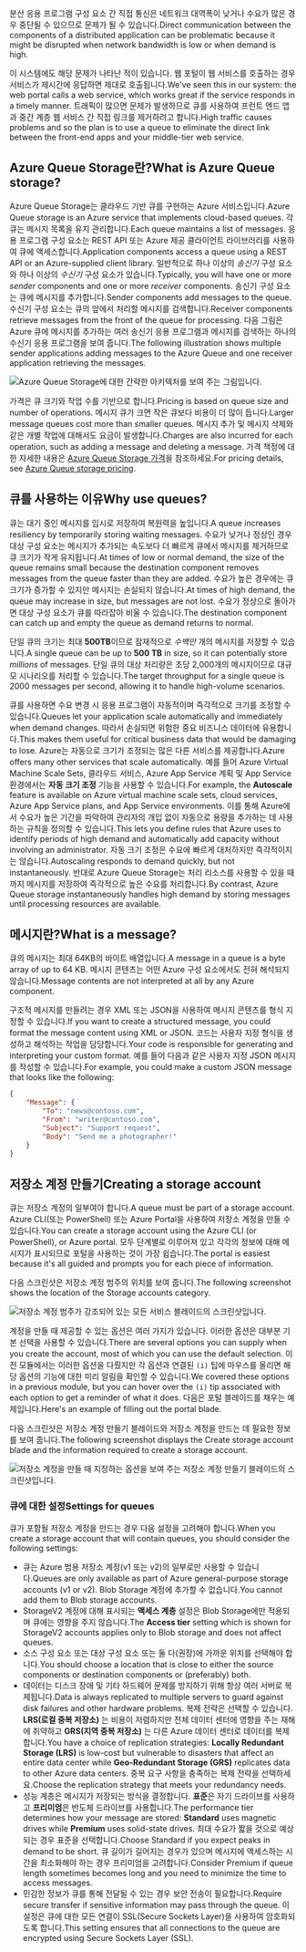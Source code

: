 <span data-ttu-id="5de09-101">분산 응용 프로그램 구성 요소 간 직접 통신은 네트워크 대역폭이 낮거나 수요가 많은 경우 중단될 수 있으므로 문제가 될 수 있습니다.</span><span class="sxs-lookup"><span data-stu-id="5de09-101">Direct communication between the components of a distributed application can be problematic because it might be disrupted when network bandwidth is low or when demand is high.</span></span>

<span data-ttu-id="5de09-102">이 시스템에도 해당 문제가 나타난 적이 있습니다. 웹 포털이 웹 서비스를 호출하는 경우 서비스가 제시간에 응답하면 제대로 호출됩니다.</span><span class="sxs-lookup"><span data-stu-id="5de09-102">We've seen this in our system: the web portal calls a web service, which works great if the service responds in a timely manner.</span></span> <span data-ttu-id="5de09-103">트래픽이 많으면 문제가 발생하므로 큐를 사용하여 프런트 엔드 앱과 중간 계층 웹 서비스 간 직접 링크를 제거하려고 합니다.</span><span class="sxs-lookup"><span data-stu-id="5de09-103">High traffic causes problems and so the plan is to use a queue to eliminate the direct link between the front-end apps and your middle-tier web service.</span></span>

## <a name="what-is-azure-queue-storage"></a><span data-ttu-id="5de09-104">Azure Queue Storage란?</span><span class="sxs-lookup"><span data-stu-id="5de09-104">What is Azure Queue storage?</span></span>

<span data-ttu-id="5de09-105">Azure Queue Storage는 클라우드 기반 큐를 구현하는 Azure 서비스입니다.</span><span class="sxs-lookup"><span data-stu-id="5de09-105">Azure Queue storage is an Azure service that implements cloud-based queues.</span></span> <span data-ttu-id="5de09-106">각 큐는 메시지 목록을 유지 관리합니다.</span><span class="sxs-lookup"><span data-stu-id="5de09-106">Each queue maintains a list of messages.</span></span> <span data-ttu-id="5de09-107">응용 프로그램 구성 요소는 REST API 또는 Azure 제공 클라이언트 라이브러리를 사용하여 큐에 액세스합니다.</span><span class="sxs-lookup"><span data-stu-id="5de09-107">Application components access a queue using a REST API or an Azure-supplied client library.</span></span> <span data-ttu-id="5de09-108">일반적으로 하나 이상의 _송신기_ 구성 요소와 하나 이상의 _수신기_ 구성 요소가 있습니다.</span><span class="sxs-lookup"><span data-stu-id="5de09-108">Typically, you will have one or more _sender_ components and one or more _receiver_ components.</span></span> <span data-ttu-id="5de09-109">송신기 구성 요소는 큐에 메시지를 추가합니다.</span><span class="sxs-lookup"><span data-stu-id="5de09-109">Sender components add messages to the queue.</span></span> <span data-ttu-id="5de09-110">수신기 구성 요소는 큐의 앞에서 처리할 메시지를 검색합니다.</span><span class="sxs-lookup"><span data-stu-id="5de09-110">Receiver components retrieve messages from the front of the queue for processing.</span></span> <span data-ttu-id="5de09-111">다음 그림은 Azure 큐에 메시지를 추가하는 여러 송신기 응용 프로그램과 메시지를 검색하는 하나의 수신기 응용 프로그램을 보여 줍니다.</span><span class="sxs-lookup"><span data-stu-id="5de09-111">The following illustration shows multiple sender applications adding messages to the Azure Queue and one receiver application retrieving the messages.</span></span>

![Azure Queue Storage에 대한 간략한 아키텍처를 보여 주는 그림입니다.](../media/2-queue-overview.png)

<span data-ttu-id="5de09-113">가격은 큐 크기와 작업 수를 기반으로 합니다.</span><span class="sxs-lookup"><span data-stu-id="5de09-113">Pricing is based on queue size and number of operations.</span></span> <span data-ttu-id="5de09-114">메시지 큐가 크면 작은 큐보다 비용이 더 많이 듭니다.</span><span class="sxs-lookup"><span data-stu-id="5de09-114">Larger message queues cost more than smaller queues.</span></span> <span data-ttu-id="5de09-115">메시지 추가 및 메시지 삭제와 같은 개별 작업에 대해서도 요금이 발생합니다.</span><span class="sxs-lookup"><span data-stu-id="5de09-115">Charges are also incurred for each operation, such as adding a message and deleting a message.</span></span> <span data-ttu-id="5de09-116">가격 책정에 대한 자세한 내용은 [Azure Queue Storage 가격](https://azure.microsoft.com/pricing/details/storage/queues/)을 참조하세요.</span><span class="sxs-lookup"><span data-stu-id="5de09-116">For pricing details, see [Azure Queue storage pricing](https://azure.microsoft.com/pricing/details/storage/queues/).</span></span>

## <a name="why-use-queues"></a><span data-ttu-id="5de09-117">큐를 사용하는 이유</span><span class="sxs-lookup"><span data-stu-id="5de09-117">Why use queues?</span></span>

<span data-ttu-id="5de09-118">큐는 대기 중인 메시지를 임시로 저장하여 복원력을 높입니다.</span><span class="sxs-lookup"><span data-stu-id="5de09-118">A queue increases resiliency by temporarily storing waiting messages.</span></span> <span data-ttu-id="5de09-119">수요가 낮거나 정상인 경우 대상 구성 요소는 메시지가 추가되는 속도보다 더 빠르게 큐에서 메시지를 제거하므로 큐 크기가 작게 유지됩니다.</span><span class="sxs-lookup"><span data-stu-id="5de09-119">At times of low or normal demand, the size of the queue remains small because the destination component removes messages from the queue faster than they are added.</span></span> <span data-ttu-id="5de09-120">수요가 높은 경우에는 큐 크기가 증가할 수 있지만 메시지는 손실되지 않습니다.</span><span class="sxs-lookup"><span data-stu-id="5de09-120">At times of high demand, the queue may increase in size, but messages are not lost.</span></span> <span data-ttu-id="5de09-121">수요가 정상으로 돌아가면 대상 구성 요소가 큐를 따라잡아 비울 수 있습니다.</span><span class="sxs-lookup"><span data-stu-id="5de09-121">The destination component can catch up and empty the queue as demand returns to normal.</span></span>

<span data-ttu-id="5de09-122">단일 큐의 크기는 최대 **500TB**이므로 잠재적으로 _수백만_ 개의 메시지를 저장할 수 있습니다.</span><span class="sxs-lookup"><span data-stu-id="5de09-122">A single queue can be up to **500 TB** in size, so it can potentially store _millions_ of messages.</span></span> <span data-ttu-id="5de09-123">단일 큐의 대상 처리량은 초당 2,000개의 메시지이므로 대규모 시나리오를 처리할 수 있습니다.</span><span class="sxs-lookup"><span data-stu-id="5de09-123">The target throughput for a single queue is 2000 messages per second, allowing it to handle high-volume scenarios.</span></span>

<span data-ttu-id="5de09-124">큐를 사용하면 수요 변경 시 응용 프로그램이 자동적이며 즉각적으로 크기를 조정할 수 있습니다.</span><span class="sxs-lookup"><span data-stu-id="5de09-124">Queues let your application scale automatically and immediately when demand changes.</span></span> <span data-ttu-id="5de09-125">따라서 손실되면 위험한 중요 비즈니스 데이터에 유용합니다.</span><span class="sxs-lookup"><span data-stu-id="5de09-125">This makes them useful for critical business data that would be damaging to lose.</span></span> <span data-ttu-id="5de09-126">Azure는 자동으로 크기가 조정되는 많은 다른 서비스를 제공합니다.</span><span class="sxs-lookup"><span data-stu-id="5de09-126">Azure offers many other services that scale automatically.</span></span> <span data-ttu-id="5de09-127">예를 들어 Azure Virtual Machine Scale Sets, 클라우드 서비스, Azure App Service 계획 및 App Service 환경에서는 **자동 크기 조정** 기능을 사용할 수 있습니다.</span><span class="sxs-lookup"><span data-stu-id="5de09-127">For example, the **Autoscale** feature is available on Azure virtual machine scale sets, cloud services, Azure App Service plans, and App Service environments.</span></span> <span data-ttu-id="5de09-128">이를 통해 Azure에서 수요가 높은 기간을 파악하여 관리자의 개입 없이 자동으로 용량을 추가하는 데 사용하는 규칙을 정의할 수 있습니다.</span><span class="sxs-lookup"><span data-stu-id="5de09-128">This lets you define rules that Azure uses to identify periods of high demand and automatically add capacity without involving an administrator.</span></span> <span data-ttu-id="5de09-129">자동 크기 조정은 수요에 빠르게 대처하지만 즉각적이지는 않습니다.</span><span class="sxs-lookup"><span data-stu-id="5de09-129">Autoscaling responds to demand quickly, but not instantaneously.</span></span> <span data-ttu-id="5de09-130">반대로 Azure Queue Storage는 처리 리소스를 사용할 수 있을 때까지 메시지를 저장하여 즉각적으로 높은 수요를 처리합니다.</span><span class="sxs-lookup"><span data-stu-id="5de09-130">By contrast, Azure Queue storage instantaneously handles high demand by storing messages until processing resources are available.</span></span>

## <a name="what-is-a-message"></a><span data-ttu-id="5de09-131">메시지란?</span><span class="sxs-lookup"><span data-stu-id="5de09-131">What is a message?</span></span>

<span data-ttu-id="5de09-132">큐의 메시지는 최대 64KB의 바이트 배열입니다.</span><span class="sxs-lookup"><span data-stu-id="5de09-132">A message in a queue is a byte array of up to 64 KB.</span></span> <span data-ttu-id="5de09-133">메시지 콘텐츠는 어떤 Azure 구성 요소에서도 전혀 해석되지 않습니다.</span><span class="sxs-lookup"><span data-stu-id="5de09-133">Message contents are not interpreted at all by any Azure component.</span></span>

<span data-ttu-id="5de09-134">구조적 메시지를 만들려는 경우 XML 또는 JSON을 사용하여 메시지 콘텐츠를 형식 지정할 수 있습니다.</span><span class="sxs-lookup"><span data-stu-id="5de09-134">If you want to create a structured message, you could format the message content using XML or JSON.</span></span> <span data-ttu-id="5de09-135">코드는 사용자 지정 형식을 생성하고 해석하는 작업을 담당합니다.</span><span class="sxs-lookup"><span data-stu-id="5de09-135">Your code is responsible for generating and interpreting your custom format.</span></span> <span data-ttu-id="5de09-136">예를 들어 다음과 같은 사용자 지정 JSON 메시지를 작성할 수 있습니다.</span><span class="sxs-lookup"><span data-stu-id="5de09-136">For example, you could make a custom JSON message that looks like the following:</span></span>

```json
{
    "Message": {
        "To": "news@contoso.com",
        "From": "writer@contoso.com",
        "Subject": "Support request",
        "Body": "Send me a photographer!"
    }
}
```

## <a name="creating-a-storage-account"></a><span data-ttu-id="5de09-137">저장소 계정 만들기</span><span class="sxs-lookup"><span data-stu-id="5de09-137">Creating a storage account</span></span>

<span data-ttu-id="5de09-138">큐는 저장소 계정의 일부여야 합니다.</span><span class="sxs-lookup"><span data-stu-id="5de09-138">A queue must be part of a storage account.</span></span> <span data-ttu-id="5de09-139">Azure CLI(또는 PowerShell) 또는 Azure Portal을 사용하여 저장소 계정을 만들 수 있습니다.</span><span class="sxs-lookup"><span data-stu-id="5de09-139">You can create a storage account using the Azure CLI (or PowerShell), or Azure portal.</span></span> <span data-ttu-id="5de09-140">모두 단계별로 이루어져 있고 각각의 정보에 대해 메시지가 표시되므로 포털을 사용하는 것이 가장 쉽습니다.</span><span class="sxs-lookup"><span data-stu-id="5de09-140">The portal is easiest because it's all guided and prompts you for each piece of information.</span></span> 

<span data-ttu-id="5de09-141">다음 스크린샷은 저장소 계정 범주의 위치를 보여 줍니다.</span><span class="sxs-lookup"><span data-stu-id="5de09-141">The following screenshot shows the location of the Storage accounts category.</span></span>

![저장소 계정 범주가 강조되어 있는 모든 서비스 블레이드의 스크린샷입니다.](../media/2-create-storage-account-1.png)

<span data-ttu-id="5de09-143">계정을 만들 때 제공할 수 있는 옵션은 여러 가지가 있습니다. 이러한 옵션은 대부분 기본 선택을 사용할 수 있습니다.</span><span class="sxs-lookup"><span data-stu-id="5de09-143">There are several options you can supply when you create the account, most of which you can use the default selection.</span></span> <span data-ttu-id="5de09-144">이전 모듈에서는 이러한 옵션을 다뤘지만 각 옵션과 연결된 `(i)` 팁에 마우스를 올리면 해당 옵션의 기능에 대한 미리 알림을 확인할 수 있습니다.</span><span class="sxs-lookup"><span data-stu-id="5de09-144">We covered these options in a previous module, but you can hover over the `(i)` tip associated with each option to get a reminder of what it does.</span></span> <span data-ttu-id="5de09-145">다음은 포털 블레이드를 채우는 예제입니다.</span><span class="sxs-lookup"><span data-stu-id="5de09-145">Here's an example of filling out the portal blade.</span></span>

<span data-ttu-id="5de09-146">다음 스크린샷은 저장소 계정 만들기 블레이드와 저장소 계정을 만드는 데 필요한 정보를 보여 줍니다.</span><span class="sxs-lookup"><span data-stu-id="5de09-146">The following screenshot displays the Create storage account blade and the information required to create a storage account.</span></span>

![저장소 계정을 만들 때 지정하는 옵션을 보여 주는 저장소 계정 만들기 블레이드의 스크린샷입니다.](../media/2-create-storage-account-2.png)

### <a name="settings-for-queues"></a><span data-ttu-id="5de09-148">큐에 대한 설정</span><span class="sxs-lookup"><span data-stu-id="5de09-148">Settings for queues</span></span>
<span data-ttu-id="5de09-149">큐가 포함될 저장소 계정을 만드는 경우 다음 설정을 고려해야 합니다.</span><span class="sxs-lookup"><span data-stu-id="5de09-149">When you create a storage account that will contain queues, you should consider the following settings:</span></span>

- <span data-ttu-id="5de09-150">큐는 Azure 범용 저장소 계정(v1 또는 v2)의 일부로만 사용할 수 있습니다.</span><span class="sxs-lookup"><span data-stu-id="5de09-150">Queues are only available as part of Azure general-purpose storage accounts (v1 or v2).</span></span> <span data-ttu-id="5de09-151">Blob Storage 계정에 추가할 수 없습니다.</span><span class="sxs-lookup"><span data-stu-id="5de09-151">You cannot add them to Blob storage accounts.</span></span>
- <span data-ttu-id="5de09-152">StorageV2 계정에 대해 표시되는 **액세스 계층** 설정은 Blob Storage에만 적용되며 큐에는 영향을 주지 않습니다.</span><span class="sxs-lookup"><span data-stu-id="5de09-152">The **Access tier** setting which is shown for StorageV2 accounts applies only to Blob storage and does not affect queues.</span></span>
- <span data-ttu-id="5de09-153">소스 구성 요소 또는 대상 구성 요소 또는 둘 다(권장)에 가까운 위치를 선택해야 합니다.</span><span class="sxs-lookup"><span data-stu-id="5de09-153">You should choose a location that is close to either the source components or destination components or (preferably) both.</span></span>
- <span data-ttu-id="5de09-154">데이터는 디스크 장애 및 기타 하드웨어 문제를 방지하기 위해 항상 여러 서버로 복제됩니다.</span><span class="sxs-lookup"><span data-stu-id="5de09-154">Data is always replicated to multiple servers to guard against disk failures and other hardware problems.</span></span> <span data-ttu-id="5de09-155">복제 전략은 선택할 수 있습니다. **LRS(로컬 중복 저장소)** 는 비용이 저렴하지만 전체 데이터 센터에 영향을 주는 재해에 취약하고 **GRS(지역 중복 저장소)** 는 다른 Azure 데이터 센터로 데이터를 복제합니다.</span><span class="sxs-lookup"><span data-stu-id="5de09-155">You have a choice of replication strategies: **Locally Redundant Storage (LRS)** is low-cost but vulnerable to disasters that affect an entire data center while **Geo-Redundant Storage (GRS)** replicates data to other Azure data centers.</span></span> <span data-ttu-id="5de09-156">중복 요구 사항을 충족하는 복제 전략을 선택하세요.</span><span class="sxs-lookup"><span data-stu-id="5de09-156">Choose the replication strategy that meets your redundancy needs.</span></span>
- <span data-ttu-id="5de09-157">성능 계층은 메시지가 저장되는 방식을 결정합니다. **표준**은 자기 드라이브를 사용하고 **프리미엄**은 반도체 드라이브를 사용합니다.</span><span class="sxs-lookup"><span data-stu-id="5de09-157">The performance tier determines how your message are stored: **Standard** uses magnetic drives while **Premium** uses solid-state drives.</span></span> <span data-ttu-id="5de09-158">최대 수요가 짧을 것으로 예상되는 경우 표준을 선택합니다.</span><span class="sxs-lookup"><span data-stu-id="5de09-158">Choose Standard if you expect peaks in demand to be short.</span></span> <span data-ttu-id="5de09-159">큐 길이가 길어지는 경우가 있으며 메시지에 액세스하는 시간을 최소화해야 하는 경우 프리미엄을 고려합니다.</span><span class="sxs-lookup"><span data-stu-id="5de09-159">Consider Premium if queue length sometimes becomes long and you need to minimize the time to access messages.</span></span>
- <span data-ttu-id="5de09-160">민감한 정보가 큐를 통해 전달될 수 있는 경우 보안 전송이 필요합니다.</span><span class="sxs-lookup"><span data-stu-id="5de09-160">Require secure transfer if sensitive information may pass through the queue.</span></span> <span data-ttu-id="5de09-161">이 설정은 큐에 대한 모든 연결이 SSL(Secure Sockets Layer)을 사용하여 암호화되도록 합니다.</span><span class="sxs-lookup"><span data-stu-id="5de09-161">This setting ensures that all connections to the queue are encrypted using Secure Sockets Layer (SSL).</span></span>